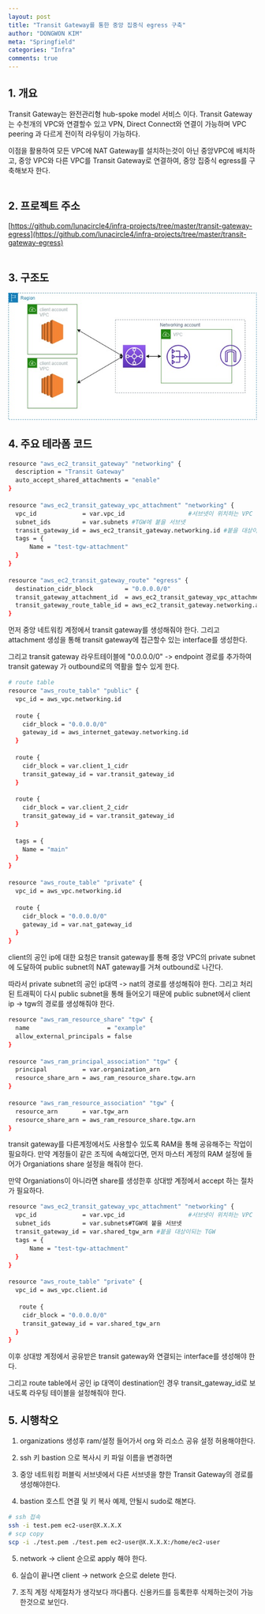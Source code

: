 ```yaml
---
layout: post
title: "Transit Gateway를 통한 중앙 집중식 egress 구축"
author: "DONGWON KIM"
meta: "Springfield"
categories: "Infra"
comments: true
---
```


## 1. 개요
Transit Gateway는 완전관리형 hub-spoke model 서비스 이다. Transit Gateway는 수천개의 VPC와 연결할수 있고 VPN, Direct Connect와 연결이 가능하며 VPC peering 과 다르게 전이적 라우팅이 가능하다.<br/>

이점을 활용하여 모든 VPC에 NAT Gateway를 설치하는것이 아닌 중앙VPC에 배치하고, 중앙 VPC와 다른 VPC를 Transit Gateway로 연결하여, 중앙 집중식 egress를 구축해보자 한다.
<br/><br/>

## 2. 프로젝트 주소
[https://github.com/lunacircle4/infra-projects/tree/master/transit-gateway-egress](https://github.com/lunacircle4/infra-projects/tree/master/transit-gateway-egress)
<br/><br/>

## 3. 구조도
![Image Alt 텍스트](/img/2021/7/7/tgw-central-egress.jpg)

## 4. 주요 테라폼 코드
```bash
resource "aws_ec2_transit_gateway" "networking" {
  description = "Transit Gateway"
  auto_accept_shared_attachments = "enable"
}

resource "aws_ec2_transit_gateway_vpc_attachment" "networking" {
  vpc_id             = var.vpc_id                  #서브넷이 위치하는 VPC
  subnet_ids         = var.subnets #TGW에 붙을 서브넷
  transit_gateway_id = aws_ec2_transit_gateway.networking.id #붙을 대상이되는 TGW
  tags = {
      Name = "test-tgw-attachment"
  }
}

resource "aws_ec2_transit_gateway_route" "egress" {
  destination_cidr_block         = "0.0.0.0/0"
  transit_gateway_attachment_id  = aws_ec2_transit_gateway_vpc_attachment.networking.id
  transit_gateway_route_table_id = aws_ec2_transit_gateway.networking.association_default_route_table_id
}
```

먼저 중앙 네트워킹 계정에서 transit gateway를 생성해줘야 한다. 그리고 attachment 생성을 통해 transit gateway에 접근할수 있는 interface를 생성한다.

그리고 transit gateway 라우트테이블에 "0.0.0.0/0" -> endpoint 경로를 추가하여 transit gateway 가 outbound로의 역활을 할수 있게 한다.

```bash
# route table
resource "aws_route_table" "public" {
  vpc_id = aws_vpc.networking.id

  route {
    cidr_block = "0.0.0.0/0"
    gateway_id = aws_internet_gateway.networking.id
  }

  route {
    cidr_block = var.client_1_cidr
    transit_gateway_id = var.transit_gateway_id
  }

  route {
    cidr_block = var.client_2_cidr
    transit_gateway_id = var.transit_gateway_id
  }

  tags = {
    Name = "main"
  }
}

resource "aws_route_table" "private" {
  vpc_id = aws_vpc.networking.id

  route {
    cidr_block = "0.0.0.0/0"
    gateway_id = var.nat_gateway_id
  }
}
```
client의 공인 ip에 대한 요청은 transit gateway를 통해 중앙 VPC의 private subnet에 도달하여 public subnet의 NAT gateway를 거쳐 outbound로 나간다.

따라서 private subnet의 공인 ip대역 -> nat의 경로를 생성해줘야 한다.
그리고 처리된 트래픽이 다시 public subnet을 통해 들어오기 때문에
public subnet에서 client ip -> tgw의 경로를 생성해줘야 한다.


```bash
resource "aws_ram_resource_share" "tgw" {
  name                      = "example"
  allow_external_principals = false
}

resource "aws_ram_principal_association" "tgw" {
  principal          = var.organization_arn
  resource_share_arn = aws_ram_resource_share.tgw.arn
}

resource "aws_ram_resource_association" "tgw" {
  resource_arn       = var.tgw_arn
  resource_share_arn = aws_ram_resource_share.tgw.arn
}
```
transit gateway를 다른계정에서도 사용할수 있도록 RAM을 통해 공유해주는 작업이 필요하다. 만약 계정들이 같은 조직에 속해있다면, 먼저 마스터 계정의 RAM 설정에 들어가 Organiations share 설정을 해줘야 한다.

만약 Organiations이 아니라면 share를 생성한후 상대방 계정에서 accept 하는 절차가 필요하다.

```bash
resource "aws_ec2_transit_gateway_vpc_attachment" "networking" {
  vpc_id             = var.vpc_id                  #서브넷이 위치하는 VPC
  subnet_ids         = var.subnets#TGW에 붙을 서브넷
  transit_gateway_id = var.shared_tgw_arn #붙을 대상이되는 TGW
  tags = {
      Name = "test-tgw-attachment"
  }
}

resource "aws_route_table" "private" {
  vpc_id = aws_vpc.client.id

   route {
    cidr_block = "0.0.0.0/0"
    transit_gateway_id = var.shared_tgw_arn
  }
}
```
이후 상대방 계정에서 공유받은 transit gateway와 연결되는 interface를 생성해야 한다. 

그리고 route table에서 공인 ip 대역이 destination인 경우 transit_gateway_id로 보내도록 라우팅 테이블을 설정해줘야 한다.

## 5. 시행착오
1. organizations 생성후 ram/설정 들어가서 org 와 리소스 공유 설정 허용해야한다.

2. ssh 키 bastion 으로 복사시 키 파일 이름을 변경하면 

3. 중앙 네트워킹 퍼블릭 서브넷에서 다른 서브넷을 향한 Transit Gateway의 경로를 생성해야한다.

4. bastion 호스트 연결 및 키 복사 예제, 안될시 sudo로 해본다.
```bash
# ssh 접속
ssh -i test.pem ec2-user@X.X.X.X
# scp copy
scp -i ./test.pem ./test.pem ec2-user@X.X.X.X:/home/ec2-user
```

5. network -> client 순으로 apply 해야 한다.

6. 실습이 끝나면 client -> network 순으로 delete 한다.

7. 조직 계정 삭제절차가 생각보다 까다롭다. 신용카드를 등록한후 삭제하는것이 가능한것으로 보인다.
